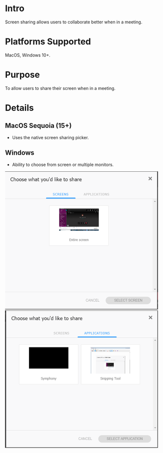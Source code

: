 # Intro
Screen sharing allows users to collaborate better when in a meeting.

# Platforms Supported
MacOS, Windows 10+.

# Purpose
To allow users to share their screen when in a meeting.

# Details

## MacOS Sequoia (15+)
- Uses the native screen sharing picker.

## Windows
- Ability to choose from screen or multiple monitors.

![Select Screens](assets/selectscreens.png)
![Select Apps](assets/selectApplication.png)